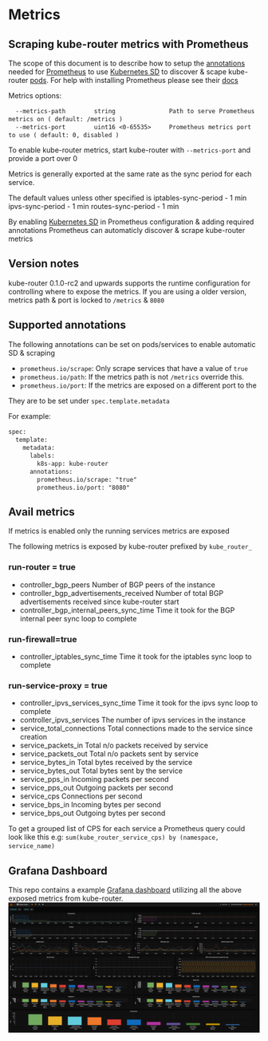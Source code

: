 # Metrics

## Scraping kube-router metrics with Prometheus

The scope of this document is to describe how to setup the [annotations](https://kubernetes.io/docs/concepts/overview/working-with-objects/annotations/) needed for [Prometheus](https://prometheus.io/) to use [Kubernetes SD](https://prometheus.io/docs/prometheus/latest/configuration/configuration/#<kubernetes_sd_config>) to discover & scape kube-router [pods](https://kubernetes.io/docs/concepts/workloads/pods/pod/).
For help with installing Prometheus please see their [docs](https://prometheus.io/docs/introduction/overview/)

Metrics options:

      --metrics-path        string               Path to serve Prometheus metrics on ( default: /metrics )
      --metrics-port        uint16 <0-65535>     Prometheus metrics port to use ( default: 0, disabled )

To enable kube-router metrics, start kube-router with `--metrics-port` and provide a port over 0

Metrics is generally exported at the same rate as the sync period for each service.

The default values unless other specified is
    iptables-sync-period - 1 min
    ipvs-sync-period - 1 min
    routes-sync-period - 1 min

By enabling [Kubernetes SD](https://prometheus.io/docs/prometheus/latest/configuration/configuration/#<kubernetes_sd_config>) in Prometheus configuration & adding required annotations Prometheus can automaticly discover & scrape kube-router metrics

## Version notes
kube-router 0.1.0-rc2 and upwards supports the runtime configuration for controlling where to expose the metrics. If you are using a older version, metrics path & port is locked to `/metrics` & `8080`

## Supported annotations

The following annotations can be set on pods/services to enable automatic SD & scraping

* `prometheus.io/scrape`: Only scrape services that have a value of `true`
* `prometheus.io/path`: If the metrics path is not `/metrics` override this.
* `prometheus.io/port`: If the metrics are exposed on a different port to the

They are to be set under `spec.template.metadata`

For example:

    spec:
      template:
        metadata:
          labels:
            k8s-app: kube-router
          annotations:
            prometheus.io/scrape: "true"
            prometheus.io/port: "8080"

## Avail metrics

If metrics is enabled  only the running services metrics are exposed

The following metrics is exposed by kube-router prefixed by `kube_router_`

### run-router = true

* controller_bgp_peers
  Number of BGP peers of the instance
* controller_bgp_advertisements_received
  Number of total BGP advertisements received since kube-router start
* controller_bgp_internal_peers_sync_time
  Time it took for the BGP internal peer sync loop to complete

### run-firewall=true

* controller_iptables_sync_time
  Time it took for the iptables sync loop to complete

### run-service-proxy = true

* controller_ipvs_services_sync_time
  Time it took for the ipvs sync loop to complete
* controller_ipvs_services
  The number of ipvs services in the instance
* service_total_connections
  Total connections made to the service since creation
* service_packets_in
  Total n/o packets received by service
* service_packets_out
  Total n/o packets sent by service
* service_bytes_in
  Total bytes received by the service
* service_bytes_out
  Total bytes sent by the service
* service_pps_in
  Incoming packets per second
* service_pps_out
  Outgoing packets per second
* service_cps
  Connections per second
* service_bps_in
  Incoming bytes per second
* service_bps_out
  Outgoing bytes per second

To get a grouped list of CPS for each service a Prometheus query could look like this e.g: 
`sum(kube_router_service_cps) by (namespace, service_name)`

## Grafana Dashboard

This repo contains a example [Grafana dashboard](https://raw.githubusercontent.com/cloudnativelabs/kube-router/master/dashboard/kube-router.json) utilizing all the above exposed metrics from kube-router.
![dashboard](https://raw.githubusercontent.com/cloudnativelabs/kube-router/master/dashboard/dashboard.png)